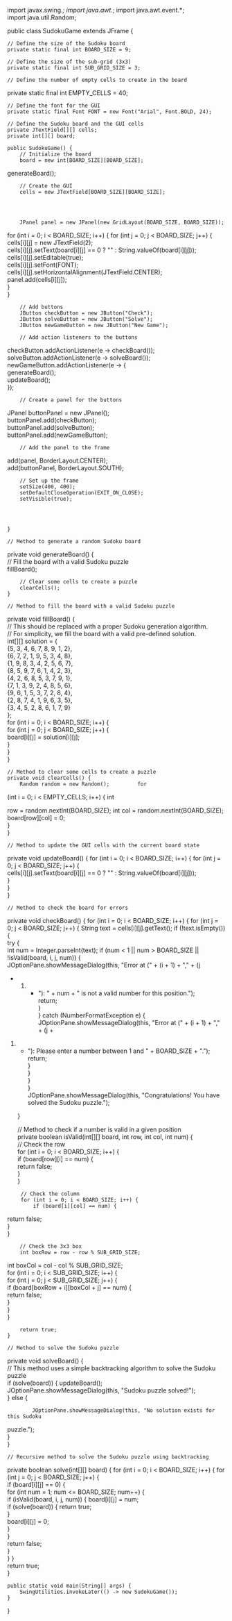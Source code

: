 import javax.swing.*; 
import java.awt.*; import 
java.awt.event.*;  
import java.util.Random;  
  
public class SudokuGame extends JFrame {  
  
    // Define the size of the Sudoku board  
    private static final int BOARD_SIZE = 9;  
  
    // Define the size of the sub-grid (3x3)  
    private static final int SUB_GRID_SIZE = 3;  
  
    // Define the number of empty cells to create in the board     
private static final int EMPTY_CELLS = 40;  
  
    // Define the font for the GUI  
    private static final Font FONT = new Font("Arial", Font.BOLD, 24);  
  
    // Define the Sudoku board and the GUI cells  
    private JTextField[][] cells;  
    private int[][] board;  
  
    public SudokuGame() {  
        // Initialize the board  
        board = new int[BOARD_SIZE][BOARD_SIZE];         
generateBoard();  
  
        // Create the GUI  
        cells = new JTextField[BOARD_SIZE][BOARD_SIZE];  
  
  
 
    
        JPanel panel = new JPanel(new GridLayout(BOARD_SIZE, BOARD_SIZE));         
for (int i = 0; i < BOARD_SIZE; i++) {             for (int j = 0; j < BOARD_SIZE; 
j++) {                 cells[i][j] = new JTextField(2);  
                cells[i][j].setText(board[i][j] == 0 ? "" : String.valueOf(board[i][j]));                 
cells[i][j].setEditable(true);  
                cells[i][j].setFont(FONT);  
                cells[i][j].setHorizontalAlignment(JTextField.CENTER);                 
panel.add(cells[i][j]);  
            }  
        }  
  
        // Add buttons  
        JButton checkButton = new JButton("Check");  
        JButton solveButton = new JButton("Solve");  
        JButton newGameButton = new JButton("New Game");  
  
        // Add action listeners to the buttons         
checkButton.addActionListener(e -> checkBoard());         
solveButton.addActionListener(e -> solveBoard());         
newGameButton.addActionListener(e -> {  
            generateBoard();  
            updateBoard();  
        });  
  
        // Create a panel for the buttons         
JPanel buttonPanel = new JPanel();         
buttonPanel.add(checkButton);         
buttonPanel.add(solveButton);  
        buttonPanel.add(newGameButton);  
  
        // Add the panel to the frame         
add(panel, BorderLayout.CENTER);  
        add(buttonPanel, BorderLayout.SOUTH);  
  
        // Set up the frame  
        setSize(400, 400);  
        setDefaultCloseOperation(EXIT_ON_CLOSE);  
        setVisible(true);  
  
  
 
    
    }  
  
    // Method to generate a random Sudoku board     
private void generateBoard() {  
        // Fill the board with a valid Sudoku puzzle         
fillBoard();  
          
        // Clear some cells to create a puzzle  
        clearCells();  
    }  
  
    // Method to fill the board with a valid Sudoku puzzle     
private void fillBoard() {  
        // This should be replaced with a proper Sudoku generation algorithm.  
        // For simplicity, we fill the board with a valid pre-defined solution.  
        int[][] solution = {  
            {5, 3, 4, 6, 7, 8, 9, 1, 2},  
            {6, 7, 2, 1, 9, 5, 3, 4, 8},  
            {1, 9, 8, 3, 4, 2, 5, 6, 7},  
            {8, 5, 9, 7, 6, 1, 4, 2, 3},  
            {4, 2, 6, 8, 5, 3, 7, 9, 1},  
            {7, 1, 3, 9, 2, 4, 8, 5, 6},  
            {9, 6, 1, 5, 3, 7, 2, 8, 4},  
            {2, 8, 7, 4, 1, 9, 6, 3, 5},  
            {3, 4,  5, 2, 8, 6, 1, 7, 9}  
        };  
        for (int i = 0; i < BOARD_SIZE; i++) {             
for (int j = 0; j < BOARD_SIZE; j++) {  
                board[i][j] = solution[i][j];  
            }  
        }  
    }  
  
    // Method to clear some cells to create a puzzle  
    private void clearCells() {  
        Random random = new Random();         for 
(int i = 0; i < EMPTY_CELLS; i++) {             int 
  
  
 
    
row = random.nextInt(BOARD_SIZE);             int 
col = random.nextInt(BOARD_SIZE);  
            board[row][col] = 0;  
        }  
    }  
  
    // Method to update the GUI cells with the current board state     
private void updateBoard() {         for (int i = 0; i < 
BOARD_SIZE; i++) {             for (int j = 0; j < BOARD_SIZE; 
j++) {  
                cells[i][j].setText(board[i][j] == 0 ? "" : String.valueOf(board[i][j]));  
            }  
        }  
    }  
  
    // Method to check the board for errors     
private void checkBoard() {         for (int i = 0; 
i < BOARD_SIZE; i++) {             for (int j = 0; 
j < BOARD_SIZE; j++) {                 String 
text = cells[i][j].getText();                 if 
(!text.isEmpty()) {  
                    try {  
                        int num = Integer.parseInt(text);                         if (num < 1 || num > 
BOARD_SIZE || !isValid(board, i, j, num)) {                             
JOptionPane.showMessageDialog(this, "Error at (" + (i + 1) + "," + (j  
+ 1) + "): " + num + " is not a valid number for this position.");                             
return;  
                        }  
                    } catch (NumberFormatException e) {  
                        JOptionPane.showMessageDialog(this, "Error at (" + (i + 1) + "," + (j +  
1) + "): Please enter a number between 1 and " + BOARD_SIZE + ".");                         
return;  
                    }  
                }  
            }  
        }  
        JOptionPane.showMessageDialog(this, "Congratulations! You have solved the 
Sudoku puzzle.");  
  
  
 
    
    }  
  
    // Method to check if a number is valid in a given position     
private boolean isValid(int[][] board, int row, int col, int num) {  
        // Check the row  
        for (int i = 0; i < BOARD_SIZE; i++) {  
            if (board[row][i] == num) {  
                return false;  
            }  
        }  
  
        // Check the column  
        for (int i = 0; i < BOARD_SIZE; i++) {  
            if (board[i][col] == num) {                 
return false;  
            }  
        }  
  
        // Check the 3x3 box  
        int boxRow = row - row % SUB_GRID_SIZE;         
int boxCol = col - col % SUB_GRID_SIZE;         
for (int i = 0; i < SUB_GRID_SIZE; i++) {             
for (int j = 0; j < SUB_GRID_SIZE; j++) {  
                if (board[boxRow + i][boxCol + j] == num) {                     
return false;  
                }  
            }  
        }  
  
        return true;  
    }  
  
    // Method to solve the Sudoku puzzle     
private void solveBoard() {  
        // This method uses a simple backtracking algorithm to solve the Sudoku puzzle         
if (solve(board)) {             updateBoard();  
            JOptionPane.showMessageDialog(this, "Sudoku puzzle solved!");  
        } else {  
  
  
 
    
            JOptionPane.showMessageDialog(this, "No solution exists for this Sudoku 
puzzle.");  
        }  
    }  
  
    // Recursive method to solve the Sudoku puzzle using backtracking     
private boolean solve(int[][] board) {         for (int i = 0; i < 
BOARD_SIZE; i++) {             for (int j = 0; j < BOARD_SIZE; j++) 
{  
                if (board[i][j] == 0) {  
                    for (int num = 1; num <= BOARD_SIZE; num++) {                         
if (isValid(board, i, j, num)) {                             board[i][j] = num;                             
if (solve(board)) {                                 return true;  
                            }  
                            board[i][j] = 0;  
                        }                     
}  
                    return false;  
                }  
            }         }         
return true;  
    }  
  
    public static void main(String[] args) {  
        SwingUtilities.invokeLater(() -> new SudokuGame());  
    }  
} 
